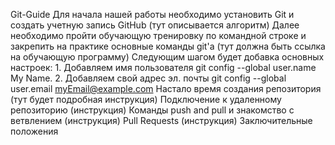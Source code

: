Git-Guide
Для начала нашей работы необходимо установить Git и создать учетную запись GitHub (тут описывается алгоритм)
Далее необходимо пройти обучающую тренировку по командной строке и закрепить на практике основные команды git'a (тут должна быть ссылка на обучающую программу)
Следующим шагом будет добавка основных настроек: 1. Добавляем имя пользователя git config --global user.name My Name. 2. Добавляем свой адрес эл. почты git config --global user.email myEmail@example.com
Настало время создания репозитория (тут будет подробная инструкция)
Подключение к удаленному репозиторию (инструкция)
Команды push and pull и знакомство с ветвлением (инструкция)
Pull Requests (инструкция)
Заключительные положения
